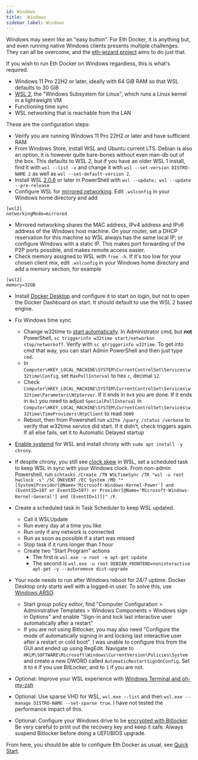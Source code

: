 ```yaml
---
id: Windows
title:  Windows
sidebar_label: Windows
---
```


Windows may seem like an "easy button". For Eth Docker, it is anything but, and even running native Windows clients
presents multiple challenges. They can all be overcome, and the
[eth-wizard project](https://github.com/stake-house/eth-wizard) aims to do just that.

If you wish to run Eth Docker on Windows regardless, this is what's required.

- Windows 11 Pro 22H2 or later, ideally with 64 GiB RAM so that WSL defaults to 30 GiB
- [WSL 2](https://learn.microsoft.com/en-us/windows/wsl/about), the "Windows Subsystem for Linux", which runs a Linux
kernel in a lightweight VM
- Functioning time sync
- WSL networking that is reachable from the LAN

These are the configuration steps:

- Verify you are running Windows 11 Pro 22H2 or later and have sufficient RAM
- From Windows Store, install WSL and Ubuntu current LTS. Debian is also an option, it is however quite bare-bones
without even man-db out of the box. This defaults to WSL 2, but if you have an older WSL 1 install, find it with
`wsl --list -v` and change it with `wsl --set-version DISTRO-NAME 2` as well as `wsl --set-default-version 2`.
- Install WSL [2.0.6](https://github.com/microsoft/WSL/releases) or later in PowerShell with
`wsl --update; wsl --update --pre-release`
- Configure WSL for [mirrored networking](https://github.com/microsoft/WSL/releases/tag/2.0.0). Edit `.wslconfig` in
your Windows home directory and add
```
[wsl2]
networkingMode=mirrored
```
- Mirrored networking shares the MAC address, IPv4 address and IPv6 address of the Windows host machine. On your
router, set a DHCP reservation for this machine so WSL always has the same local IP; or configure Windows with a static
IP. This makes port forwarding of the P2P ports possible, and makes remote access easier.
- Check memory assigned to WSL with `free -h`. If it's too low for your chosen client mix, edit `.wslconfig` in your
Windows home directory and add a memory section, for example
```
[wsl2]
memory=32GB
```
- Install [Docker Desktop](https://www.docker.com/products/docker-desktop/) and configure it to start on login, but
not to open the Docker Dashboard on start. It should default to use the WSL 2 based engine.
- Fix Windows time sync
  - Change w32time to [start automatically](https://docs.microsoft.com/en-us/troubleshoot/windows-client/identity/w32time-not-start-on-workgroup). In Administrator cmd, but **not** PowerShell, `sc triggerinfo w32time start/networkon stop/networkoff`. Verify with `sc qtriggerinfo w32time`. To get into cmd that way, you can start Admin PowerShell and then just type `cmd`.
  - In `Computer\HKEY_LOCAL_MACHINE\SYSTEM\CurrentControlSet\Services\w32time\Config`, set `MaxPollInterval` to hex `c`, decimal `12`.
  - Check `Computer\HKEY_LOCAL_MACHINE\SYSTEM\CurrentControlSet\Services\w32time\Parameters\NtpServer`. If it ends in `0x9` you are done. If it ends in `0x1` you need to adjust `SpecialPollInterval` in `Computer\HKEY_LOCAL_MACHINE\SYSTEM\CurrentControlSet\Services\w32time\TimeProviders\NtpClient` to read `3600`
  - Reboot, then from Powershell run `w32tm /query /status /verbose` to verify that w32time service did start. If it didn't, check triggers again. If all else fails, set it to Automatic Delayed startup
- [Enable systemd](https://devblogs.microsoft.com/commandline/systemd-support-is-now-available-in-wsl/#set-the-systemd-flag-set-in-your-wsl-distro-settings)
for WSL and install chrony with `sudo apt install -y chrony`.
- If despite chrony, you still see [clock skew](https://github.com/microsoft/WSL/issues/10006) in WSL, set a scheduled task to keep WSL in
sync with your Windows clock. From non-admin Powershell, run
`schtasks /Create /TN WSLTimeSync /TR "wsl -u root hwclock -s" /SC ONEVENT /EC System /MO "*[System[Provider[@Name='Microsoft-Windows-Kernel-Power'] and (EventID=107 or EventID=507) or Provider[@Name='Microsoft-Windows-Kernel-General'] and (EventID=1)]]" /F`.
- Create a scheduled task in Task Scheduler to keep WSL updated.
  - Call it WSLUpdate
  - Run every day at a time you like
  - Run only if any network is connected
  - Run as soon as possible if a start was missed
  - Stop task if it runs longer than 1 hour
  - Create two "Start Program" actions
    - The first is `wsl.exe -u root -e apt-get update`
    - The second is `wsl.exe -u root DEBIAN_FRONTEND=noninteractive apt-get -y --autoremove dist-upgrade`
- Your node needs to run after Windows reboot for 24/7 uptime. Docker Desktop only starts well with a logged-in user.
To solve this, use [Windows ARSO](https://learn.microsoft.com/en-us/windows-server/identity/ad-ds/manage/component-updates/winlogon-automatic-restart-sign-on--arso-).
  - Start group policy editor, find "Computer Configuration > Administrative Templates > Windows Components > Windows sign in Options"
and enable "Sign-in and lock last interactive user automatically after a restart"
  - If you are not using Bitlocker, you may also need "Configure the mode of automatically signing in and locking last interactive user after a restart or cold boot".
I was unable to configure this from the GUI and ended up using RegEdit. Navigate to
`HKLM\SOFTWARE\Microsoft\Windows\CurrentVersion\Policies\System` and create a new DWORD called
`AutomaticRestartSignOnConfig`. Set it to `0` if you use BitLocker, and to `1` if you are not.

- Optional: Improve your WSL experience with [Windows Terminal and oh-my-zsh](https://gist.github.com/zachrank/fc71ed301e9823264ddac4fb77975735)
- Optional: Use sparse VHD for WSL, `wsl.exe --list` and then `wsl.exe --manage DISTRO-NAME --set-sparse true`. I
have not tested the performance impact of this.
- Optional: Configure your Windows drive to be [encrypted with Bitlocker](https://www.windowscentral.com/how-use-bitlocker-encryption-windows-10).
Be very careful to print out the recovery key and keep it safe. Always suspend Bitlocker before doing a UEFI/BIOS
upgrade.

From here, you should be able to configure Eth Docker as usual, see [Quick Start](../Usage/QuickStart.md).
